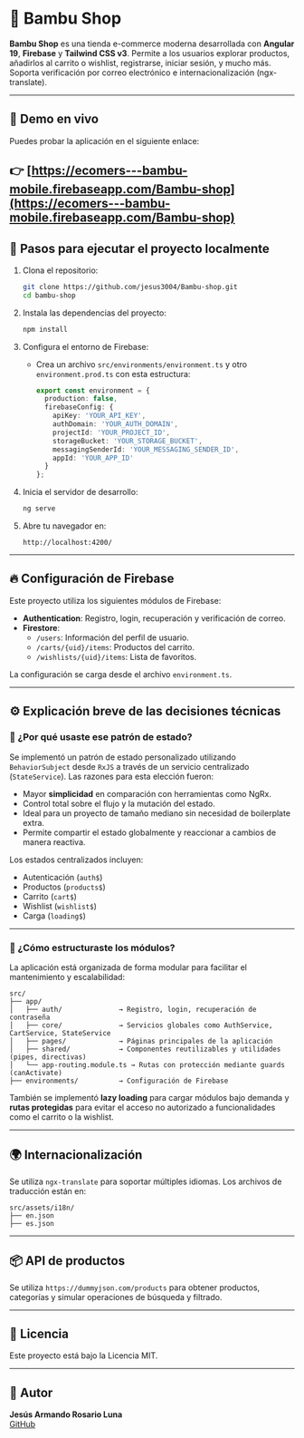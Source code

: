 # 🐼 Bambu Shop

**Bambu Shop** es una tienda e-commerce moderna desarrollada con **Angular 19**, **Firebase** y **Tailwind CSS v3**. Permite a los usuarios explorar productos, añadirlos al carrito o wishlist, registrarse, iniciar sesión, y mucho más. Soporta verificación por correo electrónico e internacionalización (ngx-translate).

---
## 🚀 Demo en vivo

Puedes probar la aplicación en el siguiente enlace:

👉 [https://ecomers---bambu-mobile.firebaseapp.com/Bambu-shop](https://ecomers---bambu-mobile.firebaseapp.com/Bambu-shop)
---
## 📁 Pasos para ejecutar el proyecto localmente

1. Clona el repositorio:
   ```bash
   git clone https://github.com/jesus3004/Bambu-shop.git
   cd bambu-shop
   ```

2. Instala las dependencias del proyecto:
   ```bash
   npm install
   ```

3. Configura el entorno de Firebase:
   - Crea un archivo `src/environments/environment.ts` y otro `environment.prod.ts` con esta estructura:
     ```ts
     export const environment = {
       production: false,
       firebaseConfig: {
         apiKey: 'YOUR_API_KEY',
         authDomain: 'YOUR_AUTH_DOMAIN',
         projectId: 'YOUR_PROJECT_ID',
         storageBucket: 'YOUR_STORAGE_BUCKET',
         messagingSenderId: 'YOUR_MESSAGING_SENDER_ID',
         appId: 'YOUR_APP_ID'
       }
     };
     ```

4. Inicia el servidor de desarrollo:
   ```bash
   ng serve
   ```

5. Abre tu navegador en:
   ```
   http://localhost:4200/
   ```

---

## 🔥 Configuración de Firebase

Este proyecto utiliza los siguientes módulos de Firebase:

- **Authentication**: Registro, login, recuperación y verificación de correo.
- **Firestore**:
  - `/users`: Información del perfil de usuario.
  - `/carts/{uid}/items`: Productos del carrito.
  - `/wishlists/{uid}/items`: Lista de favoritos.

La configuración se carga desde el archivo `environment.ts`.

---

## ⚙️ Explicación breve de las decisiones técnicas

### 🧠 ¿Por qué usaste ese patrón de estado?

Se implementó un patrón de estado personalizado utilizando `BehaviorSubject` desde `RxJS` a través de un servicio centralizado (`StateService`). Las razones para esta elección fueron:

- Mayor **simplicidad** en comparación con herramientas como NgRx.
- Control total sobre el flujo y la mutación del estado.
- Ideal para un proyecto de tamaño mediano sin necesidad de boilerplate extra.
- Permite compartir el estado globalmente y reaccionar a cambios de manera reactiva.

Los estados centralizados incluyen:  
- Autenticación (`auth$`)  
- Productos (`products$`)  
- Carrito (`cart$`)  
- Wishlist (`wishlist$`)  
- Carga (`loading$`)

---

### 🧩 ¿Cómo estructuraste los módulos?

La aplicación está organizada de forma modular para facilitar el mantenimiento y escalabilidad:

```
src/
├── app/
│   ├── auth/              → Registro, login, recuperación de contraseña
│   ├── core/              → Servicios globales como AuthService, CartService, StateService
│   ├── pages/             → Páginas principales de la aplicación
│   ├── shared/            → Componentes reutilizables y utilidades (pipes, directivas)
│   └── app-routing.module.ts → Rutas con protección mediante guards (canActivate)
├── environments/          → Configuración de Firebase
```

También se implementó **lazy loading** para cargar módulos bajo demanda y **rutas protegidas** para evitar el acceso no autorizado a funcionalidades como el carrito o la wishlist.

---

## 🌍 Internacionalización

Se utiliza `ngx-translate` para soportar múltiples idiomas. Los archivos de traducción están en:

```
src/assets/i18n/
├── en.json
├── es.json
```

---

## 📦 API de productos

Se utiliza `https://dummyjson.com/products` para obtener productos, categorías y simular operaciones de búsqueda y filtrado.

---

## 📄 Licencia

Este proyecto está bajo la Licencia MIT.

---

## 👤 Autor

**Jesús Armando Rosario Luna**  
[GitHub](https://github.com/tu-usuario)
